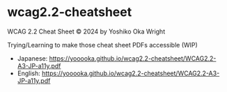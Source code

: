 # wcag2.2-cheatsheet
WCAG 2.2 Cheat Sheet © 2024 by Yoshiko Oka Wright

Trying/Learning to make those cheat sheet PDFs accessible (WIP)
- Japanese: https://yooooka.github.io/wcag2.2-cheatsheet/WCAG2.2-A3-JP-a11y.pdf
- English: https://yooooka.github.io/wcag2.2-cheatsheet/WCAG2.2-A3-JP-a11y.pdf
